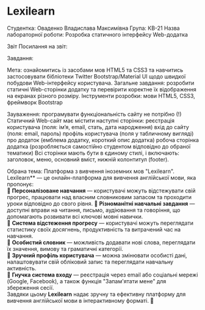 # Lexilearn
Студентка: Оваденко Владислава Максимівна Група: КВ-21 Назва лабораторної роботи: Розробка статичного інтерфейсу Web-додатка

Звіт
Посилання на звіт: 

Завдання:

Мета: ознайомитись із засобами мов HTML5 та CSS3 та навчитись застосовувати бібліотеки Twitter Bootstrap/Material UI щодо швидкої побудови Web-інтерфейсу користувача. Загальне завдання: розробити статичні Web-сторінки додатку та перевірити коректне їх відображення на екранах різного розміру. Інструменти розробки: мови HTML5, CSS3, фреймворк Bootstrap 

Зауваження: програмувати функціональність сайту не потрібно (!) Статичний Web-сайт має містити наступні сторінки: реєстрація користувача (поля: ім’я, email, стать, дата народження) вхід до сайту (поля: email, пароль) профіль користувача (поля у табличному вигляді) про додаток (емблема додатку, короткий опис додатка) робоча сторінка додатка (розробляється самостійно студентом відповідно до обраної тематики) Всі сторінки мають бути в єдиному стилі, і включають: заголовок, меню, основний вміст, нижній колонтитул (footer).

Обрана тема: Платформа з вивчення іноземних мов "Lexilearn".
Lexilearn** — це онлайн-платформа для вивчення англійської мови, яка пропонує:  
🔹 **Персоналізоване навчання** — користувачі можуть відстежувати свій прогрес, працювати над власним словниковим запасом та проходити уроки відповідно до свого рівня. 
🔹 **Різноманітні навчальні завдання** — доступні вправи на читання, письмо, аудіювання та говоріння, що допомагають розвивати всі ключові мовні навички.  
🔹 **Система відстеження прогресу** — користувачі можуть переглядати статистику своїх досягнень, продуктивність та витрачений час на навчання.  
🔹 **Особистий словник** — можливість додавати нові слова, переглядати їх значення, вимову та граматичні категорії.  
🔹 **Зручний профіль користувача** — можна змінювати особисті дані, налаштовувати свій обліковий запис та переглядати навчальну активність.  
🔹 **Гнучка система входу** — реєстрація через email або соціальні мережі (Google, Facebook), а також функція "Запам'ятати мене" для збереження сесії.  
Завдяки цьому **Lexilearn** надає зручну та ефективну платформу для вивчення англійської мови в інтерактивному форматі. 🚀
